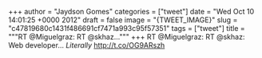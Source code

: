 
+++
author = "Jaydson Gomes"
categories = ["tweet"]
date = "Wed Oct 10 14:01:25 +0000 2012"
draft = false
image = "{TWEET_IMAGE}"
slug = "c47819680c1431f486691cf7471a993c95f57351"
tags = ["tweet"]
title = """RT @Miguelgraz: RT @skhaz..."""
+++
RT @Miguelgraz: RT @skhaz: Web developer… *Literally* http://t.co/OG9ARszh
